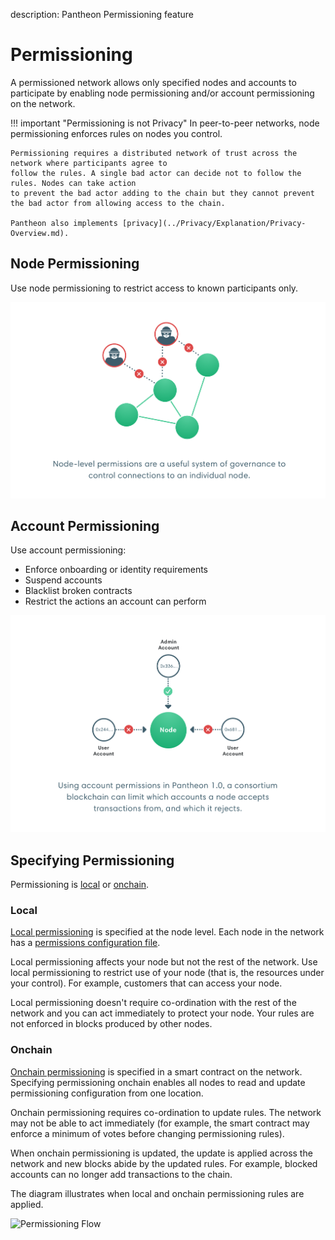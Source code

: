 description: Pantheon Permissioning feature
<!--- END of page meta data -->

# Permissioning 

A permissioned network allows only specified nodes and accounts to participate by enabling node permissioning and/or 
account permissioning on the network.  

!!! important "Permissioning is not Privacy"
    In peer-to-peer networks, node permissioning enforces rules on nodes you control. 
         
    Permissioning requires a distributed network of trust across the network where participants agree to 
    follow the rules. A single bad actor can decide not to follow the rules. Nodes can take action 
    to prevent the bad actor adding to the chain but they cannot prevent the bad actor from allowing access to the chain.  
    
    Pantheon also implements [privacy](../Privacy/Explanation/Privacy-Overview.md).
    
## Node Permissioning 

Use node permissioning to restrict access to known participants only. 

![Node Permissioning](../images/node-permissioning-bad-actor.png)

## Account Permissioning 

Use account permissioning: 

* Enforce onboarding or identity requirements
* Suspend accounts
* Blacklist broken contracts 
* Restrict the actions an account can perform 

![Account Permissioning](../images/account-permissioning.png)

## Specifying Permissioning 

Permissioning is [local](#local) or [onchain](#onchain).

### Local 

[Local permissioning](Local-Permissioning.md) is specified at the node level. Each node in the network has a [permissions configuration file](#permissions-configuration-file).

Local permissioning affects your node but not the rest of the network. Use local permissioning to restrict use 
of your node (that is, the resources under your control). For example, customers that can access your node. 

Local permissioning doesn't require co-ordination with the rest of the network and you can act immediately to
protect your node. Your rules are not enforced in blocks produced by other nodes. 

### Onchain 

[Onchain permissioning](Onchain-Permissioning/Onchain-Permissioning.md) is specified in a smart contract on the network. Specifying permissioning onchain
enables all nodes to read and update permissioning configuration from one location. 

Onchain permissioning requires co-ordination to update rules. The network may not be able to act immediately 
(for example, the smart contract may enforce a minimum of votes before changing permissioning rules). 

When onchain permissioning is updated, the update is applied across the network and new blocks abide by the updated rules. 
For example, blocked accounts can no longer add transactions to the chain.

The diagram illustrates when local and onchain permissioning rules are applied. 

![Permissioning Flow](../../images/PermissioningFlow.png) 